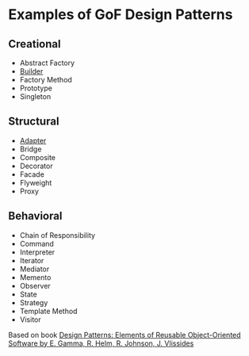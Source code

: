 # Examples of GoF Design Patterns

## Creational
* Abstract Factory
* [Builder](https://github.com/krlbsk/DesignPatterns/tree/main/Builder/Builder.playground)
* Factory Method
* Prototype
* Singleton

## Structural
* [Adapter](https://github.com/krlbsk/DesignPatterns/tree/main/Adapter/Adapter.playground)
* Bridge
* Composite
* Decorator
* Facade
* Flyweight
* Proxy

## Behavioral
* Chain of Responsibility
* Command
* Interpreter
* Iterator
* Mediator
* Memento
* Observer
* State
* Strategy
* Template Method
* Visitor

Based on book [Design Patterns: Elements of Reusable Object-Oriented Software by E. Gamma, R. Helm, R. Johnson, J. Vlissides](https://www.amazon.com/Design-Patterns-Elements-Reusable-Object-Oriented/dp/0201633612)
